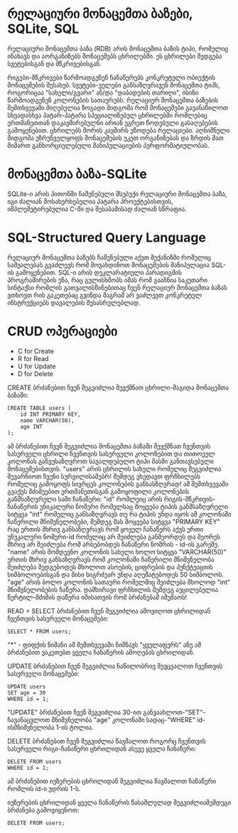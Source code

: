 # **რელაციური მონაცემთა ბაზები, SQLite, SQL**
რელაციური მონაცემთა ბაზა (RDB) არის მონაცემთა ბაზის ტიპი, რომელიც ინახავს და აორგანიზებს მონაცემებს ცხრილებში. ეს ცხრილები შედგება სვეტებისგან და მწკრივებისგან.

რიგები-მწკრივები წარმოადგენენ ჩანაწერებს კონკრეტული ობიექტის მონაცემების შესახებ.
სვეტები-ველები განსაზღვრავენ მონაცემთა ტიპს, როგორიცაა "სახელი/გვარი" ან/და "დაბადების თარიღი", ისინი წარმოადგენენ კოლონების სათაურებს.
რელაციურ მონაცემთა ბაზების შემთხვევაში მიღებულია ზოგადი მიდგომა რომ მონაცემები გავანაწილოთ სხვადასხვა პატარ-პატარა სპეციალიზებულ ცხრილებში რომლებიც ერთმანეთთან დაკავშირებულნი არიან ეგრეთ წოდებული გასაღებების გამოყენებით. 
ცხრილებს შორის კავშირს ეწოდება რელაციები.
აღნიშნული მიდგომა უზრუნველყოფს მონაცემების უკეთ ორგანიზებას და ზრდის მათ მიმართ განხორციელებული მანიპულაციების პერფორმატიულობას.

# **მონაცემთა ბაზა-SQLite**
SQLite-ი არის პითონში ჩაშენებული მსუბუქი რელაციური მონაცემთა ბაზა, იგი ძალიან მოსახერხებელია პატარა პროექტებისთვის, იმპლემეტირებულია C-ში და შესაბამისად ძალიან სწრაფია.

# **SQL-Structured Query Language**
რელაციურ მონაცემთა ბაზებს ჩაშენებული აქვთ მექანიზმი რომელიც საშუალებას გვაძლევს რომ მოვახდინოთ მონაცემების მანიპულაცია SQL-ის გამოყენებით. SQL-ი არის დეკლარატიული პარადიგმის პროგრამირების ენა, რაც გულისხმობს იმას რომ გააჩნია საკუთარი სინტაქსი რომლის გათვალისწინებითაც ჩვენ რელაციურ მონაცემთა ბაზას ვთხოვთ რის გაკეთებაც გვინდა მაგრამ არ ვაძლევთ კონკრეტულ ინსტრუქციებს დავალების შესასრულებლად. 

# **CRUD ოპერაციები**
- C for Create
- R for Read
- U for Update
- D for Delete

CREATE ბრძანებით ჩვენ შეგვიძლია შევქმნათ ცხრილი-მაგიდა მონაცემთა ბაზაში:
```
CREATE TABLE users (
    id INT PRIMARY KEY,
    name VARCHAR(50),
    age INT
);
```
ამ ბრძანებით ჩვენ შეგვიძლია მონაცემთა ბაზაში შევქმნათ ჩვენთვის სასურველი ცხრილი ჩვენთვის სასურველი კოლონებით და თითოეულ კოლონას განვუსაზღვროთ სავალდებულო ტიპი მასში განთავსებული მონაცემებისთვის. "users" არის ცხრილის სახელი რომელიც შეგვიძლია შევარჩიოთ ჩვენი სურვილისამებრ! შემდეგ ვხედავთ ფრჩხილებს რომელიც გამოყოფს სივრცეს კოლონების განსასზღვრად! ამ შემთხვევაში გვაქვს მძიმეებით ერთმანეთისგან გამოყოფილი კოლონების განმსაზღვრელი სამი ჩანაწერი: "id" რომლეიც არის რიგის-მწკრივის-ჩანაწერის უნიკალური ნომერი რომელსაც მოყვება ტიპის განმსაზღვრელი სიტყვა "int" რომელიც განსაზღვრავს თუ რა ტიპის უნდა იყოს ამ კოლონაში ჩაწერილი მნიშვნელობები, შემდეგ მას მოყვება სიტყვა "PRIMARY KEY" რაც ერთის მხრივ განსაზღვრავს რომ ყოველ ჩანაწერს აქვს ერთი უნუკალური ნომერი-id რომელიც არ შეიძლება განმეორდეს და მეორეს მხრივ არ შეიძლება რომ არსებობდეს ჩანაწერი ნომრის - id-ის გარეშე.
"name" არის მომდევნო კოლონის სახელი ხოლო სიტყვა "VARCHAR(50)" ერთის მხრივ განსაზღვრავს რომ კოლონაში ჩაწერილი მნიშვნელობა შეიძლება შედგებოდეს მხოლოთ ასოების, ციფრების და პუნქტუაციის სიმბოლოებისგან და მისი სიგრძეარ უნდა აღემატებოდეს 50 სიმბოლოს.
"age" არის ბოლო კოლონის სათაური რომელშიც შეიძლება მხოლოდ "int" მნიშვნელობების ჩაწერა.
დამხირავი ფრჩხილის შემდეგ აუცილებელია წერტილ-მძიმის დაწერა იმისათვის რომ ბრძანებამ იმუშაოს!


READ = SELECT ბრძანებით ჩვენ შეგვიძლია ამოვიღოთ ცხრილიდან ჩვენთვის სასურველი მონაცემები:
```
SELECT * FROM users;
```
"*" - ფიფქის ნიშანი ამ შემთხვევაში ნიშნავს "ყველაფერს" ანუ ამ ბრძანებით ვაკეთებთ ყველა ჩანაწერის ამოღებას ცხრილიდან.

UPDATE ბრძანებით ჩვენ შეგვიძლია ნაწილობრივ შევცვალოთ ჩვენთვის სასურველი მონაცემები:
```
UPDATE users
SET age = 30
WHERE id = 1;
```
"UPDATE" ბრძანებით ჩვენ შეგვიძლია 30-ით განვაახლოთ-"SET"-ჩავანაცვლოთ მნიშვნელობა "age" კოლონაში სადაც-"WHERE" id-ისმნიშვნელობა 1-ის ტოლია.

DELETE ბრძანებით ჩვენ შეგვიძლია წავშალოთ როგორც ჩვენთვის სასურველი რიგი-ჩანაწერი ცხრილიდან ასევე ყველა ჩანაწერი:
```
DELETE FROM users
WHERE id = 1;
```
ამ ბრძანებით იუზერების ცხრილიდან შეგვიძლია წავშალოთ ჩანაწერი რომლის id-ი უდრის 1-ს.



იუზერების ცხრილიდან ყველა ჩანაწერის წასაშლელად შეგვიძლიაშემდეგი ბრძანება გამოვიყენოთ:
```
DELETE FROM users;
```



